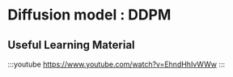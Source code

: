 # Diffusion model : DDPM

## Useful Learning Material

:::youtube
https://www.youtube.com/watch?v=EhndHhIvWWw
:::